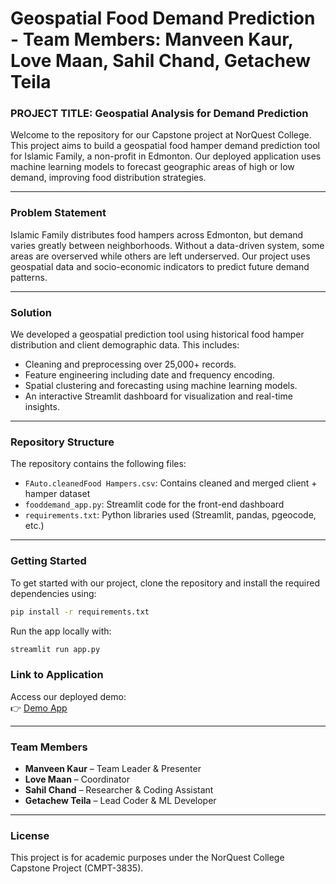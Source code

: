 # Geospatial Food Demand Prediction - Team Members: Manveen Kaur, Love Maan, Sahil Chand, Getachew Teila

### PROJECT TITLE: Geospatial Analysis for Demand Prediction

Welcome to the repository for our Capstone project at NorQuest College. This project aims to build a geospatial food hamper demand prediction tool for Islamic Family, a non-profit in Edmonton. Our deployed application uses machine learning models to forecast geographic areas of high or low demand, improving food distribution strategies.

---

### Problem Statement

Islamic Family distributes food hampers across Edmonton, but demand varies greatly between neighborhoods. Without a data-driven system, some areas are overserved while others are left underserved. Our project uses geospatial data and socio-economic indicators to predict future demand patterns.

---

### Solution

We developed a geospatial prediction tool using historical food hamper distribution and client demographic data. This includes:
- Cleaning and preprocessing over 25,000+ records.
- Feature engineering including date and frequency encoding.
- Spatial clustering and forecasting using machine learning models.
- An interactive Streamlit dashboard for visualization and real-time insights.

---

### Repository Structure

The repository contains the following files:

- `FAuto.cleanedFood Hampers.csv`: Contains cleaned and merged client + hamper dataset  
- `fooddemand_app.py`: Streamlit code for the front-end dashboard  
- `requirements.txt`: Python libraries used (Streamlit, pandas, pgeocode, etc.)  

---

### Getting Started

To get started with our project, clone the repository and install the required dependencies using:

```bash
pip install -r requirements.txt
```

Run the app locally with:
```bash
streamlit run app.py
```

### Link to Application

Access our deployed demo:  
👉 [Demo App](https://fooddemand-yg3xzlfgfu3bpf66zzvtg4.streamlit.app/)


---

### Team Members

- **Manveen Kaur** – Team Leader & Presenter  
- **Love Maan** – Coordinator  
- **Sahil Chand** – Researcher & Coding Assistant  
- **Getachew Teila** – Lead Coder & ML Developer

---
### License

This project is for academic purposes under the NorQuest College Capstone Project (CMPT-3835).
